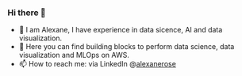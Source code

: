 ### Hi there 👋

- 🔭 I am Alexane, I have experience in data sicence, AI and data visualization.
- 🌱 Here you can find building blocks to perform data science, data visualization and MLOps on AWS. 
- 📫 How to reach me: via LinkedIn @[alexanerose](https://www.linkedin.com/in/alexane-rose/) 
<!--
**alexane-rose/alexane-rose** is a ✨ _special_ ✨ repository because its `README.md` (this file) appears on your GitHub profile.


Here are some ideas to get you started:

- 🔭 I’m currently working on ...
- 🌱 I’m currently learning ...
- 👯 I’m looking to collaborate on ...
- 🤔 I’m looking for help with ...
- 💬 Ask me about ...
- 📫 How to reach me: ...
- 😄 Pronouns: ...
- ⚡ Fun fact: ...
-->
